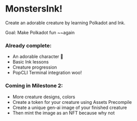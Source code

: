 # MonstersInk!

Create an adorable creature by learning Polkadot and Ink.

Goal: Make Polkadot fun ~~again

### Already complete:

- An adorable character 🥰
- Basic Ink lessons
- Creature progression
- PopCLI Terminal integration woo!

### Coming in Milestone 2:

- More creature designs, colors
- Create a token for your creature using Assets Precompile
- Create a unique gen-ai image of your finished creature
- Then mint the image as an NFT because why not
